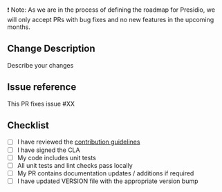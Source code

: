 :exclamation: Note: As we are in the process of defining the roadmap for Presidio, we will only accept PRs with bug fixes and no new features in the upcoming months.

## Change Description

Describe your changes

## Issue reference

This PR fixes issue #XX

## Checklist

- [ ] I have reviewed the [contribution guidelines](../../CONTRIBUTING.md)
- [ ] I have signed the CLA
- [ ] My code includes unit tests
- [ ] All unit tests and lint checks pass locally
- [ ] My PR contains documentation updates / additions if required
- [ ] I have updated VERSION file with the appropriate version bump
